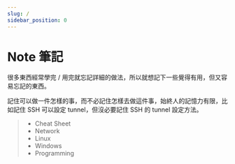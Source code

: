 ```yaml
---
slug: /
sidebar_position: 0
---
```


# Note 筆記

很多東西經常學完 / 用完就忘記詳細的做法，所以就想記下一些覺得有用，但又容易忘記的東西。

記住可以做一件怎樣的事，而不必記住怎樣去做這件事，始終人的記憶力有限，比如記住 SSH 可以設定 tunnel，但沒必要記住 SSH 的 tunnel 設定方法。

> - Cheat Sheet
> - Network
> - Linux
> - Windows
> - Programming
